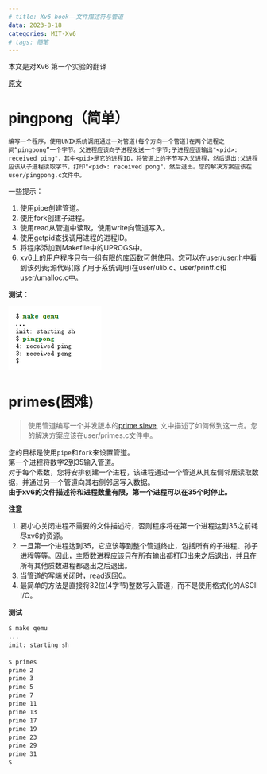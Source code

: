 ```yaml
---
# title: Xv6 book——文件描述符与管道
data: 2023-8-18
categories: MIT-Xv6
# tags: 随笔
---
```

本文是对Xv6 第一个实验的翻译


[原文](https://pdos.csail.mit.edu/6.828/2021/labs/util.html)
# pingpong（简单）
`编写一个程序，使用UNIX系统调用通过一对管道(每个方向一个管道)在两个进程之间“pingpong”一个字节。父进程应该向子进程发送一个字节;子进程应该输出"<pid>: received ping"，其中<pid>是它的进程ID，将管道上的字节写入父进程，然后退出;父进程应该从子进程读取字节，打印"<pid>: received pong"，然后退出。您的解决方案应该在user/pingpong.c文件中。`

一些提示：
1. 使用pipe创建管道。 
2. 使用fork创建子进程。
3. 使用read从管道中读取，使用write向管道写入。
4. 使用getpid查找调用进程的进程ID。 
5. 将程序添加到Makefile中的UPROGS中。 
6. xv6上的用户程序只有一组有限的库函数可供使用。您可以在user/user.h中看到该列表;源代码(除了用于系统调用)在user/ulib.c、user/printf.c和user/umalloc.c中。
   
**测试：**
​

![测试截图](/downloads/image/image1.png)

# primes(困难)

> 使用管道编写一个并发版本的[prime sieve](https://swtch.com/~rsc/thread/), 文中描述了如何做到这一点。您的解决方案应该在user/primes.c文件中。

您的目标是使用`pipe`和`fork`来设置管道。\
第一个进程将数字2到35输入管道。\
对于每个素数，您将安排创建一个进程，该进程通过一个管道从其左侧邻居读取数据，并通过另一个管道向其右侧邻居写入数据。\
**由于xv6的文件描述符和进程数量有限，第一个进程可以在35个时停止。**

**注意**
1. 要小心关闭进程不需要的文件描述符，否则程序将在第一个进程达到35之前耗尽xv6的资源。
2. 一旦第一个进程达到35，它应该等到整个管道终止，包括所有的子进程、孙子进程等等。因此，主质数进程应该只在所有输出都打印出来之后退出，并且在所有其他质数进程都退出之后退出。
3. 当管道的写端关闭时，read返回0。
4. 最简单的方法是直接将32位(4字节)整数写入管道，而不是使用格式化的ASCII I/O。

**测试**
```sh
$ make qemu
...
init: starting sh

$ primes
prime 2
prime 3
prime 5
prime 7
prime 11
prime 13
prime 17
prime 19
prime 23
prime 29
prime 31
$
```